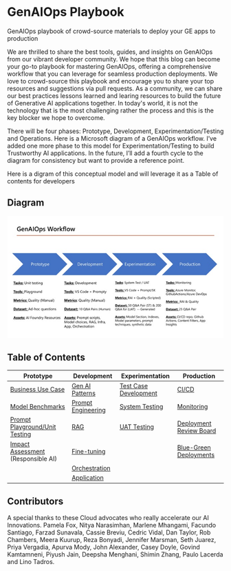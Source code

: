 # GenAIOps Playbook
GenAIOps playbook of crowd-source materials to deploy your GE apps to production

We are thrilled to share the best tools, guides, and insights on GenAIOps from our vibrant developer community. We hope that this blog can become your go-to playbook for mastering GenAIOps, offering a comprehensive workflow that you can leverage for seamless production deployments. We love to crowd-source this playbook and encourage you to share your top resources and suggestions via pull requests.  As a community, we can share our best practices lessons learned and learing resources to build the future of Generative AI applications together.  In today's world, it is not the technology that is the most challenging rather the process and this is the key blocker we hope to overcome.

There will be four phases: Prototype, Development, Experimentation/Testing and Operations.  Here is a Microsoft diagram of a GenAIOps workflow.  I’ve added one more phase to this model for Experimentation/Testing to build Trustworthy AI applications.  In the future, I’ll add a fourth cycle to the diagram for consistency but want to provide a reference point. 

Here is a digram of this conceptual model and will leverage it as a Table of contents for developers

## Diagram

![GenAIOpsWorkflow diagram ](./docs/genaiops.jpg)


## Table of Contents


| **Prototype** |  **Development**  | **Experimentation** |  **Production**  |
|---------------|-------------------|---------------------|------------------|
| [Business Use Case](./Playbook/1_Prototype/README.md) | [Gen AI Patterns](./Playbook/2_Development/README.md) | [Test Case Development](./Playbook/3_Experimentation/README.md) | [CI/CD](./Playbook/4_Operations/README.md)|
| [Model Benchmarks](./Playbook/1_Prototype/README.md) | [Prompt Engineering](./Playbook/2_Development/README.md)|[System Testing](./Playbook/3_Experimentation/README.md) | [Monitoring](./Playbook/4_Operations/README.md) |
| [Prompt Playground/Unit Testing](./Playbook/1_Prototype/README.md) | [RAG](./Playbook/2_Development/README.md) | [UAT Testing](./Playbook/3_Experimentation/README.md) | [Deployment Review Board](./Playbook/4_Operations/README.md) |
| [Impact Assessment](./Playbook/1_Prototype/README.md) (Responsible AI) | [Fine-tuning](./Playbook/2_Development/README.md) || [Blue-Green Deployments](./Playbook/4_Operations/README.md)|
|  | [Orchestration](./Playbook/2_Development/README.md) | ||
|  | [Application](./Playbook/2_Development/README.md) | ||




## Contributors
A special thanks to these Cloud advocates who really accelerate our AI Innovations.  Pamela Fox, Nitya Narasimhan, Marlene Mhangami, Facundo Santiago, Farzad Sunavala, Cassie Breviu, Cedric Vidal, Dan Taylor, Rob Chambers, Meera Kuurup, Reza Bonyadi, Jennifer Marsman, Seth Juarez, Priya Vergadia, Apurva Mody, John Alexander, Casey Doyle, Govind Kamtamneni, Piyush Jain, Deepsha Menghani, Shimin Zhang, Paulo Lacerda and Lino Tadros.